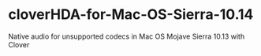 # cloverHDA-for-Mac-OS-Sierra-10.14
Native audio for unsupported codecs in Mac OS Mojave Sierra 10.13 with Clover
